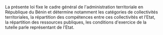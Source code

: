 La présente loi fixe le cadre général de l'administration territoriale en République du Bénin et détermine notamment les catégories de collectivités territoriales, la répartition des compétences entre ces collectivités et l’Etat, la répartition des ressources publiques, les conditions d'exercice de la tutelle parle représentant de l’Etat.